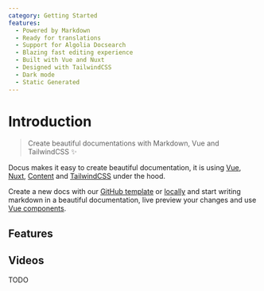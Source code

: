 ```yaml
---
category: Getting Started
features:
  - Powered by Markdown
  - Ready for translations
  - Support for Algolia Docsearch
  - Blazing fast editing experience
  - Built with Vue and Nuxt
  - Designed with TailwindCSS
  - Dark mode
  - Static Generated
---
```


# Introduction

> Create beautiful documentations with Markdown, Vue and TailwindCSS ✨

Docus makes it easy to create beautiful documentation, it is using [Vue](https://vuejs.org), [Nuxt](https://nuxtjs.org), [Content](https://content.nuxtjs.org) and [TailwindCSS](https://tailwindcss.com) under the hood.

Create a new docs with our [GitHub template](/installation#github-template) or [locally](/installation#download-locally) and start writing markdown in a beautiful documentation, live preview your changes and use [Vue components](/usage/components).

## Features

<list :items="features"></list>

## Videos

TODO
